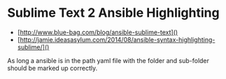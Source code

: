 
# Sublime Text 2 Ansible Highlighting

- [http://www.blue-bag.com/blog/ansible-sublime-text]()
- [http://jamie.ideasasylum.com/2014/08/ansible-syntax-highlighting-sublime/]()

As long a ansible is in the path yaml file with the folder and sub-folder should be marked up correctly.
